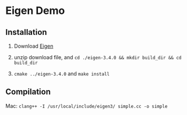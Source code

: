# Eigen Demo

## Installation

1. Download [Eigen](https://eigen.tuxfamily.org/index.php?title=Main_Page#Download)

1. unzip download file, and `cd ./eigen-3.4.0 && mkdir build_dir && cd build_dir`

1. `cmake ../eigen-3.4.0` and `make install`

## Compilation

Mac: `clang++ -I /usr/local/include/eigen3/ simple.cc -o simple`
